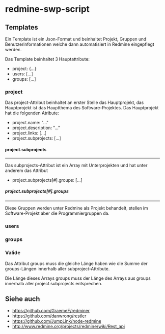 redmine-swp-script
==================

Templates
---------
Ein Template ist ein Json-Format und beinhaltet Projekt, Gruppen und Benutzerinformationen welche dann automatisiert in Redmine eingepflegt werden.

Das Template beinhaltet 3 Hauptattribute:
* project: {...}
* users: [...]
* groups: [...]

### project

Das project-Attribut beinhaltet an erster Stelle das Hauptprojekt, das Hauptprojekt ist das Hauptthema des Software-Projektes.
Das Hauptprojekt hat die folgenden Atribute:
* project.name: "..."
* project.description: "..."
* project.links: [...]
* project.subprojects: [...]

#### project.subprojects
-----------
Das subprojects-Attribut ist ein Array mit Unterprojekten und hat unter anderem das Attribut
* project.subprojects[#].groups: [...]

##### project.subprojects[#].groups
---------------------
Diese Gruppen werden unter Redmine als Projekt behandelt, stellen im Software-Projekt aber die Programmiergruppen da.

### users

### groups

### Valide

Das Attribut groups muss die gleiche Länge haben wie die Summe der groups-Längen innerhalb aller subproject-Attribute.

Die Länge dieses Arrays groups muss der Länge des Arrays aus groups innerhalb aller project.subprojects entsprechen.

Siehe auch
--------
* https://github.com/GraemeF/redminer
* https://github.com/danwrong/restler
* https://github.com/JumpLink/node-redmine
* http://www.redmine.org/projects/redmine/wiki/Rest_api